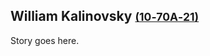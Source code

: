 ## William Kalinovsky <small>[(10‑70A‑21)](https://brisbane.discovereverafter.com/profile/31973034 "Go to Memorial Information" )</small>

Story goes here. 